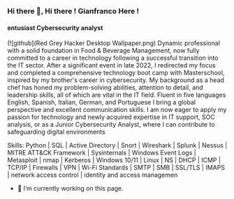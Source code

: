 ### Hi there 👋, Hi there ! Gianfranco Here !
#### entusiast Cybersecurity analyst
(![github](Red Grey Hacker Desktop Wallpaper.png)
Dynamic professional with a solid foundation in Food & Beverage Management, now fully
committed to a career in technology following a successful transition into the IT sector. After a
significant event in late 2022, I redirected my focus and completed a comprehensive technology
boot camp with Masterschool, inspired by my brother's career in cybersecurity. My background
as a head chef has honed my problem-solving abilities, attention to detail, and leadership skills,
all of which are vital in the IT field. Fluent in five languages English, Spanish, Italian, German, and
Portuguese I bring a global perspective and excellent communication skills. I am now eager to
apply my passion for technology and newly acquired expertise in IT support, SOC analysis, or as
a Junior Cybersecurity Analyst, where I can contribute to safeguarding digital environments

Skills: Python | SQL | Active Directory | Snort | Wireshark | Splunk | Nessus | MITRE ATT&CK Framework | Sysinternals | Windows Event Logs | Metasploit | nmap | Kerberos | Windows 10/11 | Linux | NS | DHCP | ICMP | TCP/IP | Firewalls | VPN | Wi-Fi Standards | SMTP | SMB | SSL/TLS | IMAPS | network access control | identity and access managemen

- 🔭 I’m currently working on this page. 





